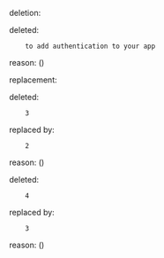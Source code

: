 deletion:

deleted:

		to add authentication to your app

reason: ()

replacement:

deleted:

		3

replaced by:

		2

reason: ()

deleted:

		4

replaced by:

		3

reason: ()


